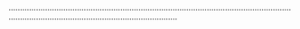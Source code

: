 ......................................................................................................................................................................................................
